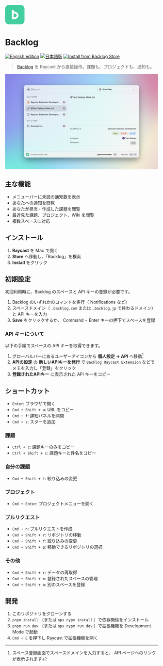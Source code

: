 <img src="./assets/icon-brand.png" alt="Backlog" width="64" height="64">

# Backlog

[![English edition](https://img.shields.io/badge/README-English-blue)](/README.md)
[![日本語版](https://img.shields.io/badge/README-日本語-blue)](/README.ja.md)
[![Install from Backlog Store](https://img.shields.io/badge/Raycast_Store-Backlog-ff6363?logo=raycast)](https://www.raycast.com/simochee/backlog)

> [Backlog](https://backlog.com) を Raycast から直接操作。課題も、プロジェクトも、通知も。

![](metadata/backlog-1.png)

## 主な機能

- メニューバーに未読の通知数を表示
- あなたへの通知を閲覧
- あなたが担当・作成した課題を閲覧
- 最近見た課題、プロジェクト、Wiki を閲覧
- 複数スペースに対応

## インストール

1. **Raycast** を Mac で開く
1. **Store** へ移動し、「Backlog」を検索
1. **Install** をクリック

## 初期設定

初回利用時に、Backlog のスペースと API キーの登録が必要です。

1. Backlog のいずれかのコマンドを実行（ Notifications など）
1. スペースドメイン（ `.backlog.com` または `.backlog.jp` で終わるドメイン）と API キーを入力
1. **Save** をクリックするか、 Command + Enter キーの押下でスペースを登録

### API キーについて

以下の手順でスペースの API キーを取得できます。

1. グローバルバーにあるユーザーアイコンから **個人設定 → API** へ移動[^1]
1. **APIの設定** の **新しいAPIキーを発行** で `Backlog Raycast Extension` などでメモを入力し「登録」をクリック
1. **登録されたAPIキー** に表示された API キーをコピー

[^1]: スペース登録画面でスペースドメインを入力すると、 API ページへのリンクが表示されます

## ショートカット

- `Enter`: ブラウザで開く
- `Cmd + Shift + u`: URL をコピー
- `Cmd + f`: 詳細パネルを開閉
- `Cmd + s`: スターを追加

### 課題

- `Ctrl + c`: 課題キーのみをコピー
- `Ctrl + Shift + c`: 課題キーと件名をコピー

### 自分の課題

- `Cmd + Shift + f`: 絞り込みの変更

### プロジェクト

- `Cmd + Enter`: プロジェクトメニューを開く

### プルリクエスト

- `Cmd + n`: プルリクエストを作成
- `Cmd + Shift + r`: リポジトリの移動
- `Cmd + Shift + f`: 絞り込みの変更
- `Cmd + Shift + p`: 移動できるリポジトリの選択

### その他

- `Cmd + Shift + r`: データの再取得
- `Cmd + Shift + m`: 登録されたスペースの管理
- `Cmd + Shift + n`: 別のスペースを登録

## 開発

1. このリポジトリをクローンする
1. `pnpm install` （または `npx nypm install` ）で依存関係をインストール
1. `pnpm run dev` （または `npx nypm run dev` ）で拡張機能を Development Mode で起動
1. `Cmd + E` を押下し Raycast で拡張機能を開く
